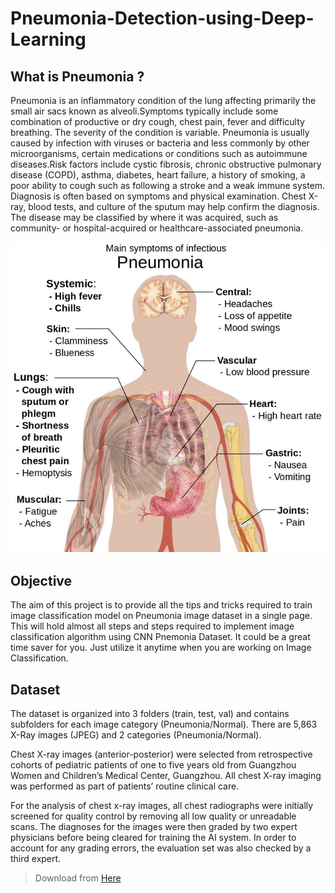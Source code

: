 # Pneumonia-Detection-using-Deep-Learning

## What is Pneumonia ?
Pneumonia is an inflammatory condition of the lung affecting primarily the small air sacs known as alveoli.Symptoms typically include some combination of productive or dry cough, chest pain, fever and difficulty breathing. The severity of the condition is variable. Pneumonia is usually caused by infection with viruses or bacteria and less commonly by other microorganisms, certain medications or conditions such as autoimmune diseases.Risk factors include cystic fibrosis, chronic obstructive pulmonary disease (COPD), asthma, diabetes, heart failure, a history of smoking, a poor ability to cough such as following a stroke and a weak immune system. Diagnosis is often based on symptoms and physical examination. Chest X-ray, blood tests, and culture of the sputum may help confirm the diagnosis. The disease may be classified by where it was acquired, such as community- or hospital-acquired or healthcare-associated pneumonia.

<p align='center'>
     <img src="https://github.com/AkshitTayade/Pneumonia-Detection-using-Deep-Learning/blob/main/pneumonia.png" alt="GIF" />
</p>

## Objective
The aim of this project is to provide all the tips and tricks required to train image classification model on Pneumonia image dataset in a single page. This  will hold almost all steps and steps required to implement image classification algorithm using CNN Pnemonia Dataset. It could be a great time saver for you. Just utilize it anytime when you are working on Image Classification.

## Dataset
The dataset is organized into 3 folders (train, test, val) and contains subfolders for each image category (Pneumonia/Normal). There are 5,863 X-Ray images (JPEG) and 2 categories (Pneumonia/Normal).

Chest X-ray images (anterior-posterior) were selected from retrospective cohorts of pediatric patients of one to five years old from Guangzhou Women and Children’s Medical Center, Guangzhou. All chest X-ray imaging was performed as part of patients’ routine clinical care.

For the analysis of chest x-ray images, all chest radiographs were initially screened for quality control by removing all low quality or unreadable scans. The diagnoses for the images were then graded by two expert physicians before being cleared for training the AI system. In order to account for any grading errors, the evaluation set was also checked by a third expert.

> Download from [Here](https://www.kaggle.com/paultimothymooney/chest-xray-pneumonia)<br/>

